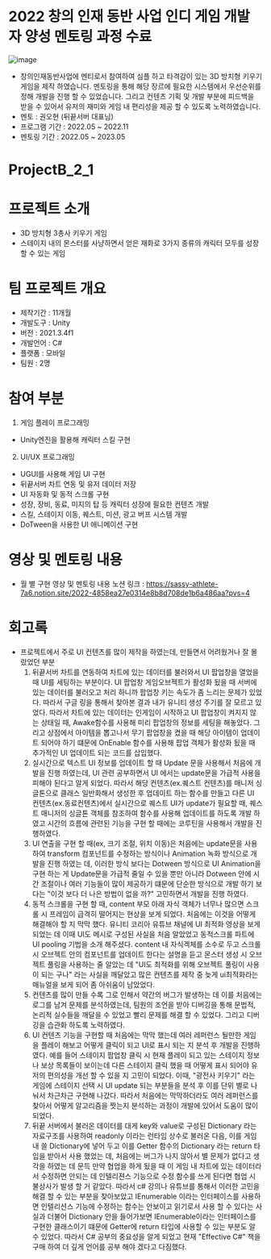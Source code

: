 # 2022 창의 인재 동반 사업 인디 게임 개발자 양성 멘토링 과정 수료
![image](https://github.com/HyunDongHo/ProjectB_2_1/assets/46379443/389773d4-3fcb-4765-ad32-97a608ff5360)

- 창의인재동반사업에 멘티로서 참여하여 심플 하고 타격감이 있는 3D 방치형 키우기 게임을 제작 하였습니다. 멘토링을 통해 해당 장르에 필요한 시스템에서 우선순위를 정해 개발을 진행 할 수 있었습니다. 그리고 컨텐츠 기획 및 개발 부분에 피드백을 받을 수 있어서 유저의 재미와 게임 내 편리성을 제공 할 수 있도록 노력하였습니다.
- 멘토 : 권오현 (뒤끝서버 대표님)
- 프로그램 기간 : 2022.05 ~ 2022.11
- 멘토링 기간 : 2022.05 ~ 2023.05

# ProjectB_2_1

# 프로젝트 소개 
- 3D 방치형 3총사 키우기 게임
- 스테이지 내의 몬스터를 사냥하면서 얻은 재화로 3가지 종류의 캐릭터 모두를 성장 할 수 있는 게임

# 팀 프로젝트 개요 
- 제작기간 : 11개월
- 개발도구 : Unity
- 버전 : 2021.3.4f1
- 개발언어 : C#
- 플랫폼 : 모바일
- 팀원 : 2명

# 참여 부분
1. 게임 플레이 프로그래밍
  - Unity엔진을 활용해 캐릭터 스킬 구현 


2. UI/UX 프로그래밍
  - UGUI를 사용해 게임 UI 구현 
  - 뒤끝서버 차트 연동 및 유저 데이터 저장 
  -  UI 자동화 및 동적 스크롤 구현 
  - 성장, 장비, 동료, 미지의 탑 등 캐릭터 성장에 필요한 컨텐츠 개발
  - 스킬, 스테이지 이동, 퀘스트, 미션, 광고 버프 시스템 개발 
  - DoTween을 사용한 UI 애니메이션 구현  

# 영상 및 멘토링 내용
- 월 별 구현 영상 및 멘토링 내용 노션 링크 : https://sassy-athlete-7a6.notion.site/2022-4858ea27e0314e8b8d708de1b6a486aa?pvs=4

# 회고록 
- 프로젝트에서 주로 UI 컨텐츠를 많이 제작을 하였는데, 만들면서 어려웠거나 잘 몰랐었던 부분
  1. 뒤끝서버 차트를 연동하여 차트에 있는 데이터를 불러와서 UI 팝업창을 열었을 때 UI를 세팅하는 부분이다. UI 팝업창 게임오브젝트가 활성화 됬을 때 서버에 있는 데이터를 불러오고 처리 하니까 팝업창 키는 속도가 좀 느리는 문제가 있었다. 따라서 구글  링을 통해서 찾아본 결과 내가 유니티 생성 주기를 잘 모르고 있었다. 따라서 차트에 있는 데이터는 인게임이 시작하고 UI 팝업창이 켜지지 않는 상태일 때, Awake함수를 사용해 미리 팝업창의 정보를 세팅을 해놓았다. 그리고 상점에서 아이템을 뽑고나서 무기 팝업창을 켰을 때 해당 아이템이 업데이트 되어야 하기 떄문에 OnEnable 함수를 사용해 팝업 객체가 활성화 됬을 때 추가적인 UI 업데이트 되는 코드를 삽입했다.  
  2. 실시간으로 텍스트 UI 정보를 업데이트 할 때 Update 문을 사용해서 처음에 개발을 진행 하였는데, UI 관련 공부하면서 UI 에서는 update문을 가급적 사용을 피해야 된다고 알게 되었다. 따라서 해당 컨텐츠(ex.퀘스트 컨텐츠)를 매니저 싱글톤으로 클래스 일반화해서 생성한 후 업데이트 하는 함수를 만들고 다른 UI 컨텐츠(ex.동료컨텐츠)에서 실시간으로 퀘스트 UI가 update가 필요할 때, 퀘스트 매니저의 싱글톤 객체를 참조하여 함수를 사용해 업데이트를 하도록 개발 하였고 시간의 흐름에 관련된 기능을 구현 할 때에는 코루틴을 사용해서 개발을 진행하였다.
  3. UI 연출을 구현 할 때(ex, 크기 조절, 위치 이동)은 처음에는 update문을 사용하여 transform 컴포넌트를 수정하는 방식이나 Animation 녹화 방식으로 개발을 진행 하였는 데, 이러한 방식 보다는 Dotween 방식으로 UI Animation을 구현 하는 게 Update문을 가급적 줄일 수 있을 뿐만 아니라 Dotween 안에 시간 조절이나 여러 기능들이 많이 제공하기 떄문에 단순한 방식으로 개발 하기 보다는 "이것 보다 더 나은 방법이 없을 까?" 고민하면서 개발을 진행 하였다.
  4. 동적 스크롤을 구현 할 때, content 부모 아래 자식 객체가 너무나 많으면 스크롤 시 프레임이 급격히 떨어지는 현상을 보게 되었다. 처음에는 이것을 어떻게 해결해야 할 지 막막 했다. 유니티 코리아 유튜브 채널에 UI 최적화 영상을 보게 되었는 데 이때 UI도 메시로 구성된 사실을 처음 알았었고 동적스크롤 파트에 UI pooling 기법을 소개 해주셨다. content 내 자식겍체를 소수로 두고 스크롤 시 오브젝트 안의 컴포넌트를 업데이트 한다는 설명을 듣고 몬스터 생성 시 오브젝트 풀링을 사용하는 줄 알았는 데 "UI도 최적화를 위해 오브젝트 풀링이 사용이 되는 구나" 라는 사실을 깨달았고 많은 컨텐츠를 제작 중 늦게 ui최적화라는 매뉴얼을 보게 되어 좀 아쉬움이 남았었다.
  5. 컨텐츠를 많이 만들 수록 그로 인해서 약간의 버그가 발생하는 데 이를 처음에는 로그를 남겨 문제를 분석하였는데, 팀원의 조언을 받아 디버깅을 통해 문법적, 논리적 실수들을 깨달을 수 있었고 빨리 문제를 해결 할 수 있었다. 그리고 디버깅을 습관화 하도록 노력하였다. 
  6. UI 컨텐츠 기능을 구현할 때 처음에는 막막 했는데 여러 레퍼런스 될만한 게임을 플레이 해보고 어떻게 클릭이 되고 UI로 표시 되는 지 분석 후 개발을 진행하였다. 예를 들어 스테이지 팝업창 클릭 시 현재 플레이 되고 있는 스테이지 정보나 보상 목록들이 보이는데 다른 스테이지 클릭 했을 때 어떻게 표시 되어야 유저의 편의성을 개선 할 수 있을 지 고민이 되었다. 이때, "광전사 키우기" 라는 게임에 스테이지 선택 시 UI update 되는 부분들을 분석 후 이를 단위 별로 나눠서 차근차근 구현해 나갔다. 따라서 처음에는 막막하더라도 여러 레퍼런스를 찾아서 어떻게 알고리즘을 짯는지 분석하는 과정이 개발에 있어서 도움이 많이 되었다.
  7. 뒤끝 서버에서 불러온 데이터를 대게 key와 value로 구성된 Dictionary 라는 자료구조를 사용하여 readonly 이라는 런타임 상수로 불러온 다음, 이를 게임 내 쓸 Dictionary에 넣어 두고 이를 Getter 함수의 Dictionary 라는 return 타입을 받아서 사용 했었는 데, 처음에는 버그가 나지 않아서 별 문제가 없다고 생각을 하였는 데 문득 만약 협업을 하게 됬을 때 이 게임 내 차트에 있는 데이터라서 수정하면 안되는 데 인텔리젼스 기능으로 수정 함수를 쓰게 된다면 협업 시 불상사가 발생 할 거 같았다. 따라서 c# 강의나 유튜브를 통해서 이러한 고민을 해결 할 수 있는 부분을 찾아보았고 IEnumerable 이라는 인터페이스를 사용하면 인텔리션스 기능에 수정하는 함수는 안보이고 읽기로서 사용 할 수 있다는 사실과 더불어 Dictionary 안을 들어가보면 IEnumerable이라는 인터페이스를 구현한 클래스이기 떄문에 Getter에 return 타입에 사용할 수 있는 부분도 알 수 있었다. 따라서 C# 공부의 중요성을 알게 되었고 현재 "Effective C#" 책을 구매 하여 더 깊게 언어를 공부 해야 겠다고 다짐했다.
      
       

